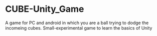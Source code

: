 # CUBE-Unity_Game
A game for PC and android in which you are a ball trying to dodge the incomeing cubes. Small-experimental game to learn the basics  of Unity
